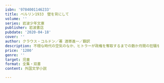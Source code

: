 ```yaml
---
isbn: '9784001146233'
title: ベルリン1933　壁を背にして
volume: ''
series: 岩波少年文庫
publisher: 岩波書店
pubdate: '2020-04-18'
cover: ''
author: クラウス・コルドン／著 酒寄進一／翻訳
description: 不穏な時代の空気のなか、ヒトラーが政権を奪取するまでの数か月間の狂騒を、十五歳の視点で描く。
price: '1200'
genre: ''
target: 児童
format: 全集・双書
content: 外国文学小説

---
```

